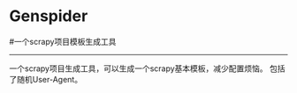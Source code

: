 # Genspider
#一个scrapy项目模板生成工具

----------------------
一个scrapy项目生成工具，可以生成一个scrapy基本模板，减少配置烦恼。
包括了随机User-Agent。